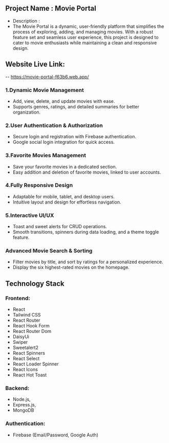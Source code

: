 ## Project Name : Movie Portal

- Description :
- The Movie Portal is a dynamic, user-friendly platform that simplifies the process of exploring, adding, and managing movies. With a robust feature set and seamless user experience, this project is designed to cater to movie enthusiasts while maintaining a clean and responsive design.

## Website Live Link:

-- https://movie-portal-f63b6.web.app/

### 1.Dynamic Movie Management

- Add, view, delete, and update movies with ease.
- Supports genres, ratings, and detailed summaries for better organization.

### 2.User Authentication & Authorization

- Secure login and registration with Firebase authentication.
- Google social login integration for quick access.

### 3.Favorite Movies Management

- Save your favorite movies in a dedicated section.
- Easy addition and deletion of favorite movies, linked to user accounts.

### 4.Fully Responsive Design

- Adaptable for mobile, tablet, and desktop users.
- Intuitive layout and design for effortless navigation.

### 5.Interactive UI/UX

- Toast and sweet alerts for CRUD operations.
- Smooth transitions, spinners during data loading, and a theme toggle feature.

### Advanced Movie Search & Sorting

- Filter movies by title, and sort by ratings for a personalized experience.
- Display the six highest-rated movies on the homepage.

## Technology Stack

### Frontend:

- React
- Tailwind CSS
- React Router
- React Hook Form
- React Router Dom
- DaisyUi
- Swiper
- Sweetalert2
- React Spinners
- React Select
- React Loader Spinner
- React Icons
- React Hot Toast

### Backend:

- Node.js,
- Express.js,
- MongoDB

### Authentication:

- Firebase (Email/Password, Google Auth)
